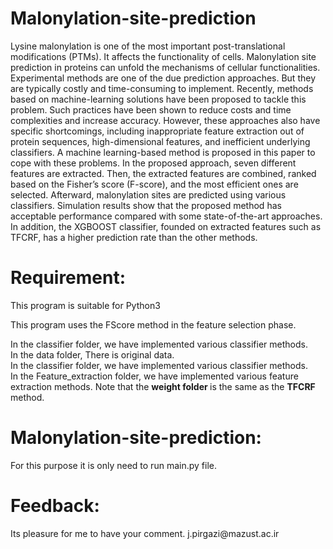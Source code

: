 
<h1> Malonylation-site-prediction </h1>

 Lysine malonylation is one of the most important post-translational modifications (PTMs). It affects the functionality of cells. Malonylation site prediction in proteins can unfold the mechanisms of cellular functionalities. Experimental methods are one of the due prediction approaches. But they are typically costly and time-consuming to implement. Recently, methods based on machine-learning solutions have been proposed to tackle this problem. Such practices have been shown to reduce costs and time complexities and increase accuracy. However, these approaches also have specific shortcomings, including inappropriate feature extraction out of protein sequences, high-dimensional features, and inefficient underlying classifiers. A machine learning-based method is proposed in this paper to cope with these problems. In the proposed approach, seven different features are extracted. Then, the extracted features are combined, ranked based on the Fisher’s score (F-score), and the most efficient ones are selected. Afterward, malonylation sites are predicted using various classifiers. Simulation results show that the proposed method has acceptable performance compared with some state-of-the-art approaches. In addition, the  XGBOOST classifier, founded on extracted features such as TFCRF, has a higher prediction rate than the other methods.
 
 

 <h1> Requirement: </h1> 

This program is suitable for Python3 <br>

This program uses the FScore method in the feature selection phase. <br>

In the classifier folder, we have implemented various classifier methods. <br>
In the data folder, There is original data. <br>
In the classifier folder, we have implemented various classifier methods. <br>
In the Feature_extraction folder, we have implemented various feature extraction methods. Note that the <b> weight folder </b> is the same as the <b> TFCRF </b> method.<br>



<h1> Malonylation-site-prediction: </h1>
For this purpose it is only need to run main.py file. <br>


<h1> Feedback: </h1>
Its pleasure for me to have your comment. j.pirgazi@mazust.ac.ir

